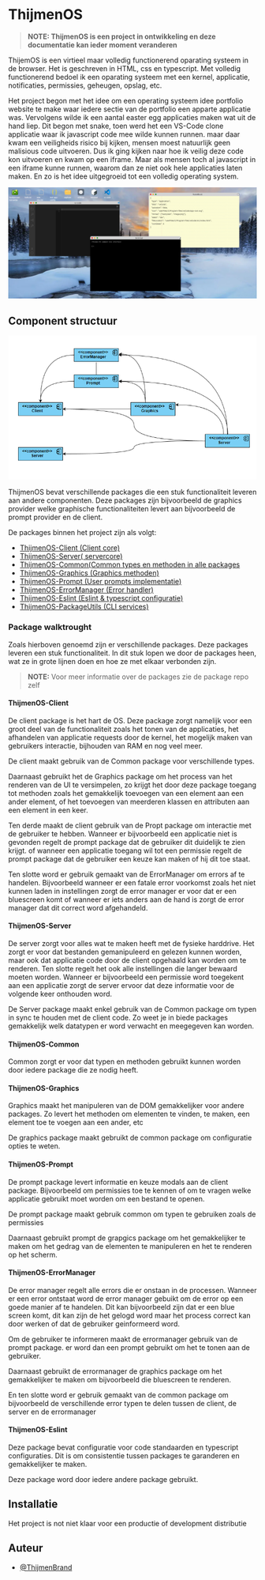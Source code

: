# ThijmenOS

> **NOTE: ThijmenOS is een project in ontwikkeling en deze documentatie kan ieder moment veranderen**

ThijemOS is een virtieel maar volledig functionerend oparating systeem in de browser. Het is geschreven in HTML, css en typescript. Met volledig functionerend bedoel ik een oparating systeem met een kernel, applicatie, notificaties, permissies, geheugen, opslag, etc.

Het project begon met het idee om een operating systeem idee portfolio website te make waar iedere sectie van de portfolio een apparte applicatie was. Vervolgens wilde ik een aantal easter egg applicaties maken wat uit de hand liep. Dit begon met snake, toen werd het een VS-Code clone applicatie waar ik javascript code mee wilde kunnen runnen. maar daar kwam een veiligheids risico bij kijken, mensen moest natuurlijk geen malisious code uitvoeren. Dus ik ging kijken naar hoe ik veilig deze code kon uitvoeren en kwam op een iframe. Maar als mensen toch al javascript in een iframe kunne runnen, waarom dan ze niet ook hele applicaties laten maken. En zo is het idee uitgegroeid tot een volledig operating system.

![1673954629678](https://github.com/ThijmenOS/.github/blob/production/Schermafbeelding%202023-01-17%20122340.png?raw=true)

## Component structuur

![1673960872657](image/README/1673960872657.png)

ThijmenOS bevat verschillende packages die een stuk functionaliteit leveren aan andere componenten. Deze packages zijn bijvoorbeeld de graphics provider welke graphische functionaliteiten levert aan bijvoorbeeld de prompt provider en de client.

De packages binnen het project zijn als volgt:

- [ThijmenOS-Client (Client core)](https://github.com/ThijmenOS/ThijmenOS-client)
- [ThijmenOS-Server( servercore)](https://github.com/ThijmenOS/ThijmenOS-server)
- [ThijmenOS-Common(Common types en methoden in alle packages](https://github.com/ThijmenOS/ThijmenOS-common)
- [ThijmenOS-Graphics (Graphics methoden)](https://github.com/ThijmenOS/ThijmenOS-graphics)
- [ThijmenOS-Prompt (User prompts implementatie)](https://github.com/ThijmenOS/ThijmenOS-promptManager)
- [ThijmenOS-ErrorManager (Error handler)](https://github.com/ThijmenOS/ThijmenOS-errorManager)
- [ThijmenOS-Eslint (Eslint &amp; typescript configuratie)](https://github.com/ThijmenOS/ThijmenOS-eslint)
- [ThijmenOS-PackageUtils (CLI services)](https://github.com/ThijmenOS/)

### Package walktrought

Zoals hierboven genoemd zijn er verschillende packages. Deze packages leveren een stuk functionaliteit. In dit stuk lopen we door de packages heen, wat ze in grote lijnen doen en hoe ze met elkaar verbonden zijn.

> **NOTE:** Voor meer informatie over de packages zie de package repo zelf

#### ThijmenOS-Client

De client package is het hart de OS. Deze package zorgt namelijk voor een groot deel van de functionaliteit zoals het tonen van de applicaties, het afhandelen van applicatie requests door de kernel, het mogelijk maken van gebruikers interactie, bijhouden van RAM en nog veel meer.

De client maakt gebruik van de Common package voor verschillende types.

Daarnaast gebruikt het de Graphics package om het process van het renderen van de UI te versimpelen, zo krijgt het door deze package toegang tot methoden zoals het gemakkelijk toevoegen van een element aan een ander element, of het toevoegen van meerderen klassen en attributen aan een element in een keer.

Ten derde maakt de client gebruik van de Propt package om interactie met de gebruiker te hebben. Wanneer er bijvoorbeeld een applicatie niet is gevonden regelt de prompt package dat de gebruiker dit duidelijk te zien krijgt. of wanneer een applicatie toegang wil tot een permissie regelt de prompt package dat de gebruiker een keuze kan maken of hij dit toe staat.

Ten slotte word er gebruik gemaakt van de ErrorManager om errors af te handelen. Bijvoorbeeld wanneer er een fatale error voorkomst zoals het niet kunnen laden in instellingen zorgt de error manager er voor dat er een bluescreen komt of wanneer er iets anders aan de hand is zorgt de error manager dat dit correct word afgehandeld.

#### ThijmenOS-Server

De server zorgt voor alles wat te maken heeft met de fysieke harddrive. Het zorgt er voor dat bestanden gemanipuleerd en gelezen kunnen worden, maar ook dat applicatie code door de client opgehaald kan worden om te renderen. Ten slotte regelt het ook alle instellingen die langer bewaard moeten worden. Wanneer er bijvoorbeeld een permissie word toegekent aan een applicatie zorgt de server ervoor dat deze informatie voor de volgende keer onthouden word.

De Server package maakt enkel gebruik van de Common package om typen in sync te houden met de client code. Zo weet je in biede packages gemakkelijk welk datatypen er word verwacht en meegegeven kan worden.

#### ThijmenOS-Common

Common zorgt er voor dat typen en methoden gebruikt kunnen worden door iedere package die ze nodig heeft.

#### ThijmenOS-Graphics

Graphics maakt het manipuleren van de DOM gemakkelijker voor andere packages. Zo levert het methoden om elementen te vinden, te maken, een element toe te voegen aan een ander, etc

De graphics package maakt gebruikt de common package om configuratie opties te weten.

#### ThijmenOS-Prompt

De prompt package levert informatie en keuze modals aan de client package. Bijvoorbeeld om permissies toe te kennen of om te vragen welke applicatie gebruikt moet worden om een bestand te openen.

De prompt package maakt gebruik common om typen te gebruiken zoals de permissies

Daarnaast gebruikt prompt de grapgics package om het gemakkelijker te maken om het gedrag van de elementen te manipuleren en het te renderen op het scherm.

#### ThijmenOS-ErrorManager

De error manager regelt alle errors die er onstaan in de processen. Wanneer er een error ontstaat word de error manager gebuikt om de error op een goede manier af te handelen. Dit kan bijvoorbeeld zijn dat er een blue screen komt, dit kan zijn de het gelogd word maar het process correct kan door werken of dat de gebruiker geinformeerd word.

Om de gebruiker te informeren maakt de errormanager gebruik van de prompt package. er word dan een prompt gebruikt om het te tonen aan de gebruiker.

Daarnaast gebruikt de errormanager de graphics package om het gemakkelijker te maken om bijvoorbeeld die bluescreen te renderen.

En ten slotte word er gebruik gemaakt van de common package om bijvoorbeeld de verschillende error typen te delen tussen de client, de server en de errormanager

#### ThijmenOS-Eslint

Deze package bevat configuratie voor code standaarden en typescript configuraties. Dit is om consistentie tussen packages te garanderen en gemakkelijker te maken.

Deze package word door iedere andere package gebruikt.

## Installatie

Het project is not niet klaar voor een productie of development distributie

## Auteur

- [@ThijmenBrand](https://github.com/ThijmenBrand)
